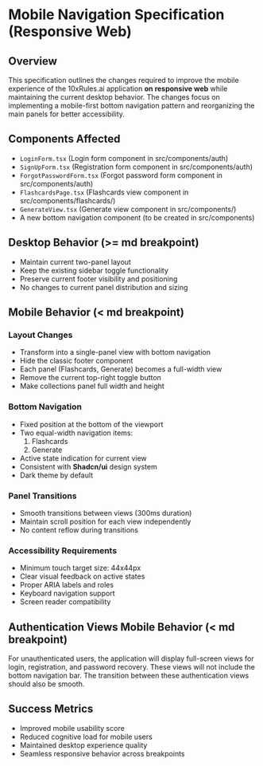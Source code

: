 # Mobile Navigation Specification (Responsive Web)

## Overview

This specification outlines the changes required to improve the mobile experience of the 10xRules.ai application **on responsive web** while maintaining the current desktop behavior. The changes focus on implementing a mobile-first bottom navigation pattern and reorganizing the main panels for better accessibility.

## Components Affected

- `LoginForm.tsx` (Login form component in src/components/auth)
- `SignUpForm.tsx` (Registration form component in src/components/auth)
- `ForgotPasswordForm.tsx` (Forgot password form component in src/components/auth)
- `FlashcardsPage.tsx` (Flashcards view component in src/components/flashcards/)
- `GenerateView.tsx` (Generate view component in src/components/)
- A new bottom navigation component (to be created in src/components)

## Desktop Behavior (>= md breakpoint)

- Maintain current two-panel layout
- Keep the existing sidebar toggle functionality
- Preserve current footer visibility and positioning
- No changes to current panel distribution and sizing

## Mobile Behavior (< md breakpoint)

### Layout Changes

- Transform into a single-panel view with bottom navigation
- Hide the classic footer component
- Each panel (Flashcards, Generate) becomes a full-width view
- Remove the current top-right toggle button
- Make collections panel full width and height

### Bottom Navigation

- Fixed position at the bottom of the viewport
- Two equal-width navigation items:
  1. Flashcards
  2. Generate
- Active state indication for current view
- Consistent with **Shadcn/ui** design system
- Dark theme by default

### Panel Transitions

- Smooth transitions between views (300ms duration)
- Maintain scroll position for each view independently
- No content reflow during transitions

### Accessibility Requirements

- Minimum touch target size: 44x44px
- Clear visual feedback on active states
- Proper ARIA labels and roles
- Keyboard navigation support
- Screen reader compatibility

## Authentication Views Mobile Behavior (< md breakpoint)

For unauthenticated users, the application will display full-screen views for login, registration, and password recovery. These views will not include the bottom navigation bar. The transition between these authentication views should also be smooth.

## Success Metrics

- Improved mobile usability score
- Reduced cognitive load for mobile users
- Maintained desktop experience quality
- Seamless responsive behavior across breakpoints
